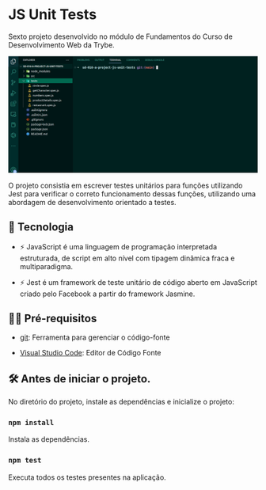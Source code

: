 # JS Unit Tests

Sexto projeto desenvolvido no módulo de Fundamentos do Curso de Desenvolvimento Web da Trybe.

![preview](.github/preview.gif)

O projeto consistia em escrever testes unitários para funções utilizando Jest para verificar o correto funcionamento dessas funções, utilizando uma abordagem de desenvolvimento orientado a testes.

## 🚀 Tecnologia

- ⚡ JavaScript é uma linguagem de programação interpretada estruturada, de script em alto nível com tipagem dinâmica fraca e multiparadigma.

- ⚡ Jest é um framework de teste unitário de código aberto em JavaScript criado pelo Facebook a partir do framework Jasmine.

## ✋🏻 Pré-requisitos

- [git](https://git-scm.com/downloads): Ferramenta para gerenciar o código-fonte

- [Visual Studio Code](https://code.visualstudio.com/): Editor de Código Fonte

## :hammer_and_wrench: Antes de iniciar o projeto.

No diretório do projeto, instale as dependências e inicialize o projeto:

### `npm install`

Instala as dependências.

### `npm test`

Executa todos os testes presentes na aplicação.
